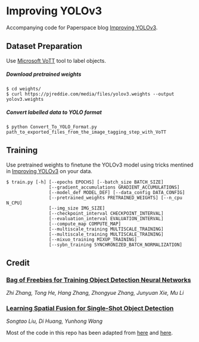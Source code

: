 # Improving YOLOv3
Accompanying code for Paperspace blog [Improving YOLOv3](https://blog.paperspace.com/improving-yolo/).

## Dataset Preparation
Use [Microsoft VoTT](https://github.com/Microsoft/VoTT/releases) tool to label objects.

##### Download pretrained weights
    $ cd weights/
    $ curl https://pjreddie.com/media/files/yolov3.weights --output yolov3.weights

##### Convert labelled data to YOLO format
    $ python Convert_To_YOLO_Format.py path_to_exported_files_from_the_image_tagging_step_with_VoTT
    
## Training
Use pretrained weights to finetune the YOLOv3 model using tricks mentined in [Improving YOLOv3](https://blog.paperspace.com/improving-yolo/) on your data.
```
$ train.py [-h] [--epochs EPOCHS] [--batch_size BATCH_SIZE]
                [--gradient_accumulations GRADIENT_ACCUMULATIONS]
                [--model_def MODEL_DEF] [--data_config DATA_CONFIG]
                [--pretrained_weights PRETRAINED_WEIGHTS] [--n_cpu N_CPU]
                [--img_size IMG_SIZE]
                [--checkpoint_interval CHECKPOINT_INTERVAL]
                [--evaluation_interval EVALUATION_INTERVAL]
                [--compute_map COMPUTE_MAP]
                [--multiscale_training MULTISCALE_TRAINING]
                [--multiscale_training MULTISCALE_TRAINING]
                [--mixuo_training MIXUP_TRAINING]
                [--sybn_training SYNCHRONIZED_BATCH_NORMALIZATION]
```

## Credit

### [Bag of Freebies for Training Object Detection Neural Networks](https://arxiv.org/abs/1902.04103)
_Zhi Zhang, Tong He, Hang Zhang, Zhongyue Zhang, Junyuan Xie, Mu Li_ <br>
### [Learning Spatial Fusion for Single-Shot Object Detection](https://arxiv.org/abs/1911.09516)
_Songtao Liu, Di Huang, Yunhong Wang_ <br>

Most of the code in this repo has been adapted from [here](https://github.com/ruinmessi/ASFF) and [here](https://github.com/eriklindernoren/PyTorch-YOLOv3).
